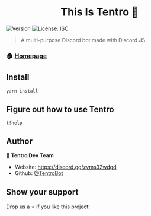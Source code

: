 <h1 align="center">This Is Tentro 👋</h1>
<p>
  <img alt="Version" src="https://img.shields.io/badge/version-0 Dev-blue.svg?cacheSeconds=2592000" />
  <a href="#" target="_blank">
    <img alt="License: ISC" src="https://img.shields.io/badge/License-ISC-yellow.svg" />
  </a>
</p>

> A  multi-purpose Discord bot made with Discord.JS

### 🏠 [Homepage](https://discord.gg/zyms32wdgd)

## Install

```sh
yarn install
```

## Figure out how to use Tentro

```
t!help
```

## Author

👤 **Tentro Dev Team**

* Website: https://discord.gg/zyms32wdgd
* Github: [@TentroBot](https://github.com/TentroBot)

## Show your support

Drop us a ⭐️ if you like this project!